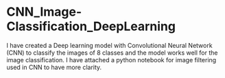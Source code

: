 # CNN_Image-Classification_DeepLearning
I have created a Deep learning model with Convolutional Neural Network (CNN) to classify the images of 8 classes and the model works well for the image classification.
I have attached a python notebook for image filtering used in CNN to have more clarity.
